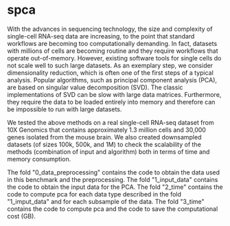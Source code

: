 # spca

With the advances in sequencing technology, the size and complexity of single-cell RNA-seq data are increasing, to the point that standard workflows are becoming too computationally demanding. In fact, datasets with millions of cells are becoming routine and they require workflows that operate out-of-memory.
However, existing software tools for single cells do not scale well to such large datasets. As an exemplary step, we consider dimensionality reduction, which is often one of the first steps of a typical analysis. Popular algorithms, such as principal component analysis (PCA), are based on singular value decomposition (SVD).
The classic implementations of SVD can be slow with large data matrices. Furthermore, they require the data to be loaded entirely into memory and therefore can be impossible to run with large datasets.

We tested the above methods on a real single-cell RNA-seq dataset from 10X Genomics that contains approximately 1.3 million cells and 30,000 genes isolated from the mouse brain.
We also created downsampled datasets (of sizes 100k, 500k, and 1M) to check the scalability of the methods (combination of input and algorithm) both in terms of time and memory consumption.

The fold "0_data_preprocessing" contains the code to obtain the data used in this benchmark and the preprocessing.
The fold "1_input_data" contains the code to obtain the input data for the PCA.
The fold "2_time" contains the code to compute pca for each data type described in the fold "1_imput_data" and for each subsample of the data.
The fold "3_time" contains the code to compute pca and the code to save the computational cost (GB).
